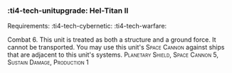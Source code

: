 ### :ti4-tech-unitupgrade: **Hel-Titan II**

Requirements: :ti4-tech-cybernetic: :ti4-tech-warfare:

Combat 6.
This unit is treated as both a structure and a ground force.
It cannot be transported.
You may use this unit's <span style="font-variant:small-caps;">Space Cannon</span> against ships that are adjacent to this unit's systems.
<span style="font-variant:small-caps;">Planetary Shield</span>, <span style="font-variant:small-caps;">Space Cannon</span> 5, <span style="font-variant:small-caps;">Sustain Damage</span>, <span style="font-variant:small-caps;">Production</span> 1
